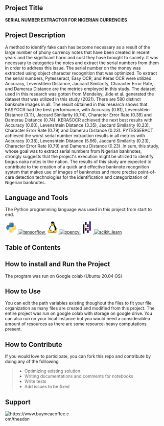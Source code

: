 ## Project Title

**SERIAL NUMBER EXTRACTOR FOR NIGERIAN CURRENCIES**

## Project Description

A method to identify fake cash has become necessary as a result of the large number of phony currency notes that have been created in recent years and the significant harm and cost they have brought to society. It was necessary to categories the notes and extract the serial numbers from them in order to address this issue. The serial number on the money was extracted using object character recognition that was optimized. To extract the serial numbers, Pytesseract, Easy OCR, and Keras OCR were utilized. Accuracy, Levenshtein Distance, Jaccard Similarity, Character Error Rate, and Damerau Distance are the metrics employed in this study. The dataset used in this research was gotten from Mendeley, Jide et al. generated the dataset that was utilized in this study (2021). There are 580 distinct banknote images in all. The result obtained in this research shows that EASYOCR had the best performance, with Accuracy (0.81), Levenshtein Distance (3.11), Jaccard Similarity (0.74), Character Error Rate (0.39) and Damerau Distance (0.74). KERASOCR achieved the next best results with Accuracy (0.60), Levenshtein Distance (3.35), Jaccard Similarity (0.23), Character Error Rate (0.79) and Damerau Distance (0.23). PYTESSERACT achieved the worst serial number extraction results in all metrics with Accuracy (0.38), Levenshtein Distance (5.96), Jaccard Similarity (0.23), Character Error Rate (0.79) and Damerau Distance (0.23) .In sum, this study, whose goal was to extract serial numbers from Nigerian banknotes, strongly suggests that the project's execution might be utilized to identify bogus naira notes in the nation. The results of this study are expected to contribute to the creation of a quick and effective banknote recognition system that makes use of images of banknotes and more precise point-of-care detection technologies for the identification and categorization of Nigerian banknotes.

## Language and Tools

The Python programming language was used in this project from start to end.

<p align="left">  
<a href="https://www.python.org" target="_blank" rel="noreferrer"> <img src="https://raw.githubusercontent.com/devicons/devicon/master/icons/python/python-original.svg" alt="python" width="40" height="40"/> </a>
<a href="https://www.tensorflow.org" target="_blank" rel="noreferrer"> <img src="https://www.vectorlogo.zone/logos/tensorflow/tensorflow-icon.svg" alt="tensorflow" width="40" height="40"/>
<a href="https://www.linux.org/" target="_blank" rel="noreferrer"> <img src="https://raw.githubusercontent.com/devicons/devicon/master/icons/linux/linux-original.svg" alt="linux" width="40" height="40"/> </a> <a href="https://opencv.org/" target="_blank" rel="noreferrer"> <img src="https://www.vectorlogo.zone/logos/opencv/opencv-icon.svg" alt="opencv" width="40" height="40"/> </a> <a href="https://pandas.pydata.org/" target="_blank" rel="noreferrer"> <img src="https://raw.githubusercontent.com/devicons/devicon/2ae2a900d2f041da66e950e4d48052658d850630/icons/pandas/pandas-original.svg" alt="pandas" width="40" height="40"/> </a>  <a href="https://scikit-learn.org/" target="_blank" rel="noreferrer"> <img src="https://upload.wikimedia.org/wikipedia/commons/0/05/Scikit_learn_logo_small.svg" alt="scikit_learn" width="40" height="40"/> </a>  </a> </p>

## Table of Contents

## How to install and Run the Project

The program was run on Google colab (Ubuntu 20.04 OS)

## How to Use

You can edit the path variables existing thoughout the files to fit your file organization as many files are created and modified from this project. The entire project was run on google colab with storage on google drive. You can also run on your local instance but you would need a considerablea amount of resources as there are some resource-heavy computations present.

## How to Contribute

If you would love to participate, you can fork this repo and contribute by doing any of the folllowing

> - Optimizing existing solution
> - Writing documentations and comments for notebooks
> - Write tests
> - Add issues to be fixed

## Support

<p><a href="https://www.buymeacoffee.com/theedon"> <img align="left" src="https://cdn.buymeacoffee.com/buttons/v2/default-yellow.png" height="50" width="210" alt="https://www.buymeacoffee.com/theedon" /></a></p><br><br>

